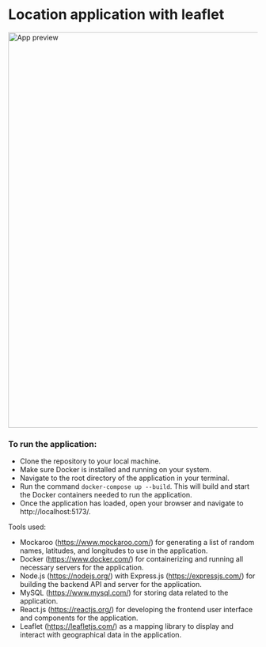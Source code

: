 # Location application with leaflet

<img src='https://upload.cc/i1/2023/03/28/5Hr41N.jpeg' alt='App preview' width='800px' />

### To run the application:

- Clone the repository to your local machine.
- Make sure Docker is installed and running on your system.
- Navigate to the root directory of the application in your terminal.
- Run the command `docker-compose up --build`. This will build and start the Docker containers needed to run the application.
- Once the application has loaded, open your browser and navigate to http://localhost:5173/.

Tools used:

- Mockaroo (https://www.mockaroo.com/) for generating a list of random names, latitudes, and longitudes to use in the application.
- Docker (https://www.docker.com/) for containerizing and running all necessary servers for the application.
- Node.js (https://nodejs.org/) with Express.js (https://expressjs.com/) for building the backend API and server for the application.
- MySQL (https://www.mysql.com/) for storing data related to the application.
- React.js (https://reactjs.org/) for developing the frontend user interface and components for the application.
- Leaflet (https://leafletjs.com/) as a mapping library to display and interact with geographical data in the application.
